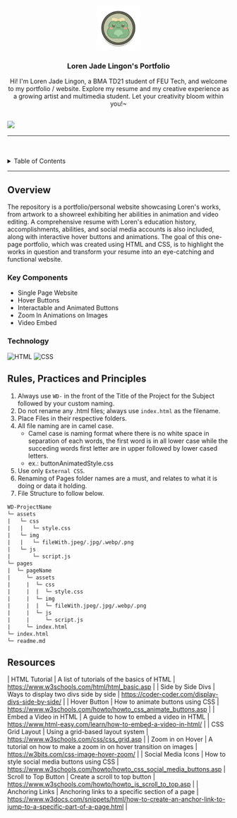 <a name="readme-top">

<br/>

<br />
<div align="center">
  <a href="https://github.com/zyx-0314/">
  <!-- TODO: If you want to add logo or banner you can add it here -->
    <img src="./assets/img/frog_icon.png" alt="Frog" width="auto" height="100">
  </a>
<!-- TODO: Change Title to the name of the title of your Project -->
  <h3 align="center">Loren Jade Lingon's Portfolio</h3>
</div>
<!-- TODO: Make a short description -->
<div align="center">
  Hi! I'm Loren Jade Lingon, a BMA TD21 student of FEU Tech, and welcome to my portfolio / website. Explore my resume and my creative experience as a growing artist and multimedia student. Let your creativity bloom within you!~
</div>

<br />

<!-- TODO: Change the zyx-0314 into your github username  -->
<!-- TODO: Change the WD-Template-Project into the same name of your folder -->
![](https://visit-counter.vercel.app/counter.png?page=zyx-0314/WD-Lingon-Midterms)

---

<br />
<br />

<!-- TODO: If you want to add more layers for your readme -->
<details>
  <summary>Table of Contents</summary>
  <ol>
    <li>
      <a href="#overview">Overview</a>
      <ol>
        <li>
          <a href="#key-components">Key Components</a>
        </li>
        <li>
          <a href="#technology">Technology</a>
        </li>
      </ol>
    </li>
    <li>
      <a href="#rule,-practices-and-principles">Rules, Practices and Principles</a>
    </li>
    <li>
      <a href="#resources">Resources</a>
    </li>
  </ol>
</details>

---

## Overview

<!-- TODO: To be changed -->
<!-- The following are just sample -->
The repository is a portfolio/personal website showcasing Loren's works, from artwork to a showreel exhibiting her abilities in animation and video editing. A comprehensive resume with Loren's education history, accomplishments, abilities, and social media accounts is also included, along with interactive hover buttons and animations. The goal of this one-page portfolio, which was created using HTML and CSS, is to highlight the works in question and transform your resume into an eye-catching and functional website.

### Key Components

<!-- TODO: List of Key Components -->
<!-- The following are just sample -->
- Single Page Website
- Hover Buttons
- Interactable and Animated Buttons
- Zoom In Animations on Images
- Video Embed

### Technology
<!-- TODO: List of Technology Used -->
![HTML](https://img.shields.io/badge/HTML-E34F26?style=for-the-badge&logo=html5&logoColor=white)
![CSS](https://img.shields.io/badge/CSS-1572B6?style=for-the-badge&logo=css3&logoColor=white)

## Rules, Practices and Principles
1. Always use `WD-` in the front of the Title of the Project for the Subject followed by your custom naming.
2. Do not rename any .html files; always use `index.html` as the filename.
3. Place Files in their respective folders.
4. All file naming are in camel case.
   - Camel case is naming format where there is no white space in separation of each words, the first word is in all lower case while the succeding words first letter are in upper followed by lower cased letters.
   - ex.: buttonAnimatedStyle.css
5. Use only `External CSS`.
6. Renaming of Pages folder names are a must, and relates to what it is doing or data it holding.
7. File Structure to follow below.

```
WD-ProjectName
└─ assets
|   └─ css
|   |   └─ style.css
|   └─ img
|   |   └─ fileWith.jpeg/.jpg/.webp/.png
|   └─ js
|       └─ script.js
└─ pages
|  └─ pageName
|     └─ assets
|     |  └─ css
|     |  |  └─ style.css
|     |  └─ img
|     |  |  └─ fileWith.jpeg/.jpg/.webp/.png
|     |  └─ js
|     |     └─ script.js
|     └─ index.html
└─ index.html
└─ readme.md
```

## Resources

<!-- TODO: Add References -->
| HTML Tutorial | A list of tutorials of the basics of HTML | https://www.w3schools.com/html/html_basic.asp |
| Side by Side Divs | Ways to display two divs side by side | https://coder-coder.com/display-divs-side-by-side/ |
| Hover Button | How to animate buttons using CSS | https://www.w3schools.com/howto/howto_css_animate_buttons.asp |
| Embed a Video in HTML | A guide to how to embed a video in HTML | https://www.html-easy.com/learn/how-to-embed-a-video-in-html/ |
| CSS Grid Layout | Using a grid-based layout system | https://www.w3schools.com/css/css_grid.asp |
| Zoom in on Hover | A tutorial on how to make a zoom in on hover transition on images | https://w3bits.com/css-image-hover-zoom/ |
| Social Media Icons | How to style social media buttons using CSS | https://www.w3schools.com/howto/howto_css_social_media_buttons.asp
| Scroll to Top Button | Create a scroll to top button | https://www.w3schools.com/howto/howto_js_scroll_to_top.asp |
| Anchoring Links | Anchoring links to a specific section of a page | https://www.w3docs.com/snippets/html/how-to-create-an-anchor-link-to-jump-to-a-specific-part-of-a-page.html |

